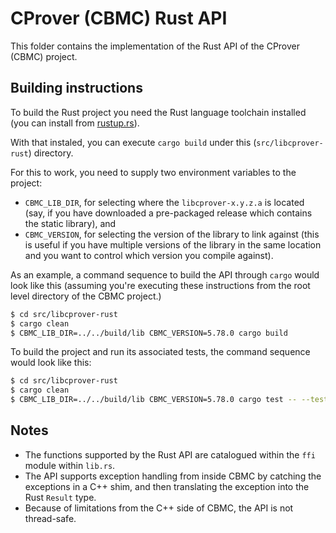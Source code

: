 # CProver (CBMC) Rust API

This folder contains the implementation of the Rust API of the CProver (CBMC) project.

## Building instructions

To build the Rust project you need the Rust language toolchain installed
(you can install from [rustup.rs](https://rustup.rs)).

With that instaled, you can execute `cargo build` under this (`src/libcprover-rust`)
directory.

For this to work, you need to supply two environment variables to the
project:

* `CBMC_LIB_DIR`, for selecting where the `libcprover-x.y.z.a` is located
  (say, if you have downloaded a pre-packaged release which contains
   the static library), and
* `CBMC_VERSION`, for selecting the version of the library to link against
  (this is useful if you have multiple versions of the library in the same
   location and you want to control which version you compile against).

As an example, a command sequence to build the API through `cargo` would look
like this (assuming you're executing these instructions from the root level
directory of the CBMC project.)

```sh
$ cd src/libcprover-rust
$ cargo clean
$ CBMC_LIB_DIR=../../build/lib CBMC_VERSION=5.78.0 cargo build
```

To build the project and run its associated tests, the command sequence would
look like this:

```sh
$ cd src/libcprover-rust
$ cargo clean
$ CBMC_LIB_DIR=../../build/lib CBMC_VERSION=5.78.0 cargo test -- --test-threads=1 --nocapture
```

## Notes

* The functions supported by the Rust API are catalogued within the `ffi` module within
  `lib.rs`.
* The API supports exception handling from inside CBMC by catching the exceptions in
  a C++ shim, and then translating the exception into the Rust `Result` type.
* Because of limitations from the C++ side of CBMC, the API is not thread-safe.
